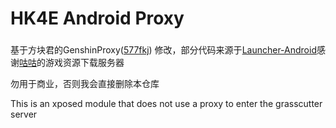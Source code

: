 # HK4E Android Proxy

### 
 基于方块君的GenshinProxy([577fkj](https://github.com/577fkj)) 修改，部分代码来源于[Launcher-Android](https://github.com/YuukiPS/Launcher-Android)感谢[咕咕](https://github.com/xlpmyxhdr)的游戏资源下载服务器

勿用于商业，否则我会直接删除本仓库

 This is an xposed module that does not use a proxy to enter the grasscutter server


